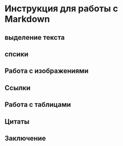 # Инструкция для работы с  Markdown

## выделение текста

## спсики

## Работа с изображениями

## Ссылки

## Работа с таблицами

## Цитаты

## Заключение
